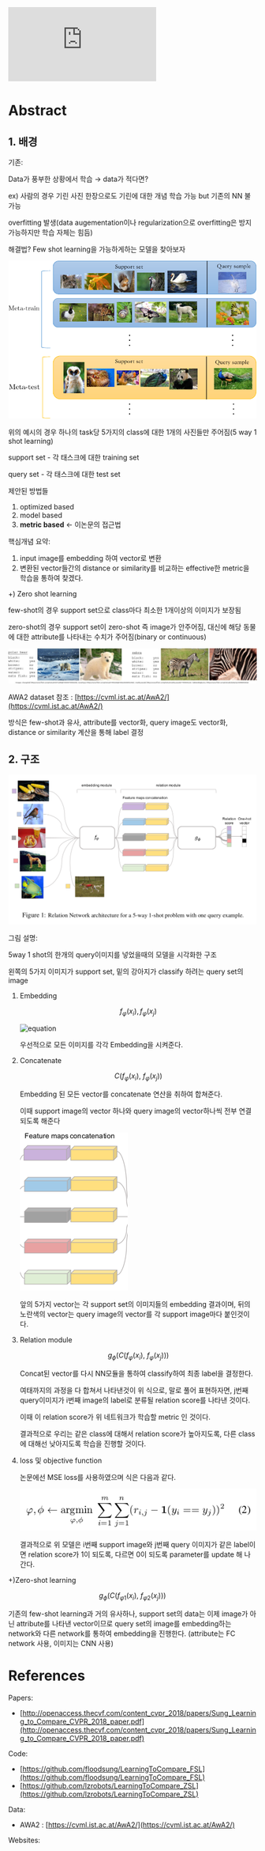 
![\Large x=\frac{-b\pm\sqrt{b^2-4ac}}{2a}](https://latex.codecogs.com/svg.latex?x%3D%5Cfrac%7B-b%5Cpm%5Csqrt%7Bb%5E2-4ac%7D%7D%7B2a%7D)
# Abstract

## 1. 배경

기존:

Data가 풍부한 상황에서 학습 → data가 적다면?

ex) 사람의 경우 기린 사진 한장으로도 기린에 대한 개념 학습 가능 but 기존의 NN 불가능

overfitting 발생(data augementation이나 regularization으로 overfitting은 방지가능하지만 학습 자체는 힘듬)

해결법? Few shot learning을 가능하게하는 모델을 찾아보자

![Abstract/Untitled.png](Abstract/Untitled.png)

위의 예시의 경우 하나의 task당 5가지의 class에 대한 1개의 사진들만 주어짐(5 way 1 shot learning)

support set - 각 태스크에 대한 training set

query set - 각 태스크에 대한 test set

제안된 방법들 

1. optimized based
2. model based
3. **metric based** ← 이논문의 접근법

핵심개념 요약:

1. input image를 embedding 하여 vector로 변환
2. 변환된 vector들간의 distance or similarity를 비교하는 effective한 metric을 학습을 통하여 찾겠다.

+) Zero shot learning

few-shot의 경우 support set으로 class마다 최소한 1개이상의 이미지가 보장됨

zero-shot의 경우 support set이 zero-shot 즉 image가 안주어짐, 대신에 해당 동물에 대한 attribute를 나타내는 수치가 주어짐(binary or continuous)

![Abstract/Untitled%201.png](Abstract/Untitled%201.png)

AWA2 dataset 참조 : [https://cvml.ist.ac.at/AwA2/](https://cvml.ist.ac.at/AwA2/)

방식은 few-shot과 유사, attribute를 vector화, query image도 vector화, distance or similarity 계산을 통해 label 결정

## 2. 구조

![Abstract/Untitled%202.png](Abstract/Untitled%202.png)

그림 설명:

5way 1 shot의 한개의 query이미지를 넣었을때의 모델을 시각화한 구조

왼쪽의 5가지 이미지가 support set, 밑의 강아지가 classify 하려는 query set의 image

1. Embedding

    $$f_φ(x_i), f_φ(x_j)$$

    ![equation](http://latex.codecogs.com/gif.latex?f_%CF%86%20:%20\text{Embedding%20module}\newline%20x_i,%20x_j%20:%20\text{support%20and%20query%20image})  

    우선적으로 모든 이미지를 각각 Embedding을 시켜준다.

2. Concatenate

    $$C(f_φ(x_i),\ f_φ(x_j))$$

    Embedding 된 모든 vector를 concatenate 연산을 취하여 합쳐준다.

    이때 support image의 vector 하나와 query image의 vector하나씩 전부 연결되도록 해준다

    ![Abstract/Untitled%203.png](Abstract/Untitled%203.png)

    앞의 5가지 vector는 각 support set의 이미지들의 embedding 결과이며, 뒤의 노란색의 vector는 query image의 vector를 각 support image마다 붙인것이다.

3. Relation module

    $$g_\phi(C(f_φ(x_i),\ f_φ(x_j)))$$

    Concat된 vector를 다시 NN모듈을 통하여 classify하여 최종 label을 결정한다.

    여태까지의 과정을 다 합쳐서 나타낸것이 위 식으로, 말로 풀어 표현하자면, j번째 query이미지가 i번째 image의 label로 분류될 relation score를 나타낸 것이다.

    이때 이 relation score가 위 네트워크가 학습할 metric 인 것이다.

    결과적으로 우리는 같은 class에 대해서 relation score가 높아지도록, 다른 class에 대해선 낮아지도록 학습을 진행할 것이다.

4. loss 및 objective function

    논문에선 MSE loss를 사용하였으며 식은 다음과 같다.

    ![Abstract/Untitled%204.png](Abstract/Untitled%204.png)

    결과적으로 위 모델은 i번째 support image와 j번째 query 이미지가 같은 label이면 relation score가 1이 되도록, 다르면 0이 되도록 parameter를 update 해 나간다.

+)Zero-shot learning

$$g_\phi(C(f_{φ1}(x_i),\ f_{φ2}(x_j)))$$

기존의 few-shot learning과 거의 유사하나, support set의 data는 이제 image가 아닌 attribute를 나타낸 vector이므로 query set의 image를 embedding하는 network와 다른 network를 통하여 embedding을 진행한다. (attribute는 FC network 사용, 이미지는 CNN 사용)

# References

Papers:

- [http://openaccess.thecvf.com/content_cvpr_2018/papers/Sung_Learning_to_Compare_CVPR_2018_paper.pdf](http://openaccess.thecvf.com/content_cvpr_2018/papers/Sung_Learning_to_Compare_CVPR_2018_paper.pdf)

Code:

- [https://github.com/floodsung/LearningToCompare_FSL](https://github.com/floodsung/LearningToCompare_FSL)
- [https://github.com/lzrobots/LearningToCompare_ZSL](https://github.com/lzrobots/LearningToCompare_ZSL)

Data:

- AWA2 : [https://cvml.ist.ac.at/AwA2/](https://cvml.ist.ac.at/AwA2/)

Websites:
